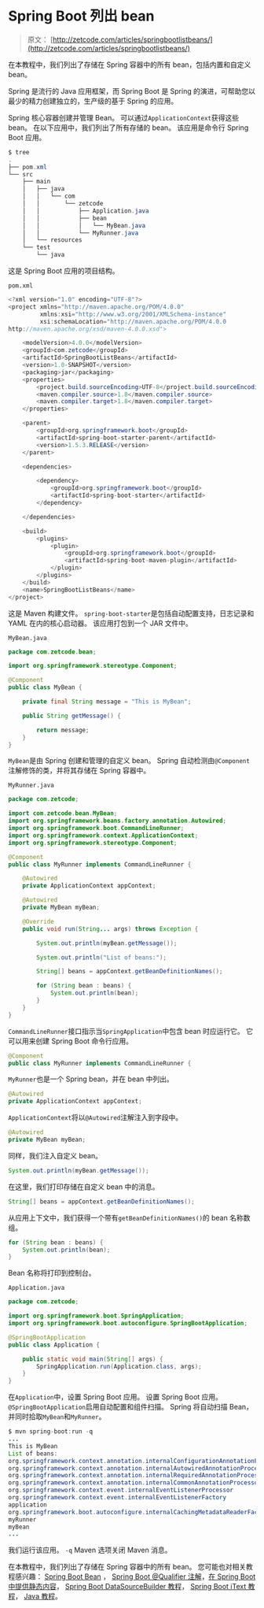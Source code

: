 # Spring Boot 列出 bean

> 原文： [http://zetcode.com/articles/springbootlistbeans/](http://zetcode.com/articles/springbootlistbeans/)

在本教程中，我们列出了存储在 Spring 容器中的所有 bean，包括内置和自定义 bean。

Spring 是流行的 Java 应用框架，而 Spring Boot 是 Spring 的演进，可帮助您以最少的精力创建独立的，生产级的基于 Spring 的应用。

Spring 核心容器创建并管理 Bean。 可以通过`ApplicationContext`获得这些 bean。 在以下应用中，我们列出了所有存储的 bean。 该应用是命令行 Spring Boot 应用。

```java
$ tree
.
├── pom.xml
└── src
    ├── main
    │   ├── java
    │   │   └── com
    │   │       └── zetcode
    │   │           ├── Application.java
    │   │           ├── bean
    │   │           │   └── MyBean.java
    │   │           └── MyRunner.java
    │   └── resources
    └── test
        └── java

```

这是 Spring Boot 应用的项目结构。

`pom.xml`

```java
<?xml version="1.0" encoding="UTF-8"?>
<project xmlns="http://maven.apache.org/POM/4.0.0" 
         xmlns:xsi="http://www.w3.org/2001/XMLSchema-instance" 
         xsi:schemaLocation="http://maven.apache.org/POM/4.0.0 
http://maven.apache.org/xsd/maven-4.0.0.xsd">

    <modelVersion>4.0.0</modelVersion>
    <groupId>com.zetcode</groupId>
    <artifactId>SpringBootListBeans</artifactId>
    <version>1.0-SNAPSHOT</version>
    <packaging>jar</packaging>
    <properties>
        <project.build.sourceEncoding>UTF-8</project.build.sourceEncoding>
        <maven.compiler.source>1.8</maven.compiler.source>
        <maven.compiler.target>1.8</maven.compiler.target>
    </properties>

    <parent>
        <groupId>org.springframework.boot</groupId>
        <artifactId>spring-boot-starter-parent</artifactId>
        <version>1.5.3.RELEASE</version>
    </parent>    

    <dependencies>

        <dependency>
            <groupId>org.springframework.boot</groupId>
            <artifactId>spring-boot-starter</artifactId>
        </dependency>        

    </dependencies>    

    <build>
        <plugins>
            <plugin>
                <groupId>org.springframework.boot</groupId>
                <artifactId>spring-boot-maven-plugin</artifactId>
            </plugin>            
        </plugins>
    </build>
    <name>SpringBootListBeans</name>
</project>

```

这是 Maven 构建文件。 `spring-boot-starter`是包括自动配置支持，日志记录和 YAML 在内的核心启动器。 该应用打包到一个 JAR 文件中。

`MyBean.java`

```java
package com.zetcode.bean;

import org.springframework.stereotype.Component;

@Component
public class MyBean {

    private final String message = "This is MyBean";

    public String getMessage() {

        return message;
    }
}

```

`MyBean`是由 Spring 创建和管理的自定义 bean。 Spring 自动检测由`@Component`注解修饰的类，并将其存储在 Spring 容器中。

`MyRunner.java`

```java
package com.zetcode;

import com.zetcode.bean.MyBean;
import org.springframework.beans.factory.annotation.Autowired;
import org.springframework.boot.CommandLineRunner;
import org.springframework.context.ApplicationContext;
import org.springframework.stereotype.Component;

@Component
public class MyRunner implements CommandLineRunner {

    @Autowired
    private ApplicationContext appContext;

    @Autowired
    private MyBean myBean;

    @Override
    public void run(String... args) throws Exception {

        System.out.println(myBean.getMessage());

        System.out.println("List of beans:");

        String[] beans = appContext.getBeanDefinitionNames();

        for (String bean : beans) {
            System.out.println(bean);
        }
    }
}

```

`CommandLineRunner`接口指示当`SpringApplication`中包含 bean 时应运行它。 它可以用来创建 Spring Boot 命令行应用。

```java
@Component
public class MyRunner implements CommandLineRunner {

```

`MyRunner`也是一个 Spring bean，并在 bean 中列出。

```java
@Autowired
private ApplicationContext appContext;

```

`ApplicationContext`将以`@Autowired`注解注入到字段中。

```java
@Autowired
private MyBean myBean;

```

同样，我们注入自定义 bean。

```java
System.out.println(myBean.getMessage());

```

在这里，我们打印存储在自定义 bean 中的消息。

```java
String[] beans = appContext.getBeanDefinitionNames();

```

从应用上下文中，我们获得一个带有`getBeanDefinitionNames()`的 bean 名称数组。

```java
for (String bean : beans) {
    System.out.println(bean);
}

```

Bean 名称将打印到控制台。

`Application.java`

```java
package com.zetcode;

import org.springframework.boot.SpringApplication;
import org.springframework.boot.autoconfigure.SpringBootApplication;

@SpringBootApplication
public class Application {

    public static void main(String[] args) {
        SpringApplication.run(Application.class, args);
    }
}

```

在`Application`中，设置 Spring Boot 应用。 设置 Spring Boot 应用。 `@SpringBootApplication`启用自动配置和组件扫描。 Spring 将自动扫描 Bean，并同时拾取`MyBean`和`MyRunner`。

```java
$ mvn spring-boot:run -q
...
This is MyBean
List of beans:
org.springframework.context.annotation.internalConfigurationAnnotationProcessor
org.springframework.context.annotation.internalAutowiredAnnotationProcessor
org.springframework.context.annotation.internalRequiredAnnotationProcessor
org.springframework.context.annotation.internalCommonAnnotationProcessor
org.springframework.context.event.internalEventListenerProcessor
org.springframework.context.event.internalEventListenerFactory
application
org.springframework.boot.autoconfigure.internalCachingMetadataReaderFactory
myRunner
myBean
...

```

我们运行该应用。 `-q` Maven 选项关闭 Maven 消息。

在本教程中，我们列出了存储在 Spring 容器中的所有 bean。 您可能也对相关教程感兴趣： [Spring Boot Bean](/articles/springbootbean/) ， [Spring Boot @Qualifier 注解](/articles/springbootqualifier/)，[在 Spring Boot 中提供静态内容](/springboot/static/)， [Spring Boot DataSourceBuilder 教程](/springboot/datasourcebuilder/)， [Spring Boot iText 教程](/articles/springbootitext/)， [Java 教程](/lang/java/)。
